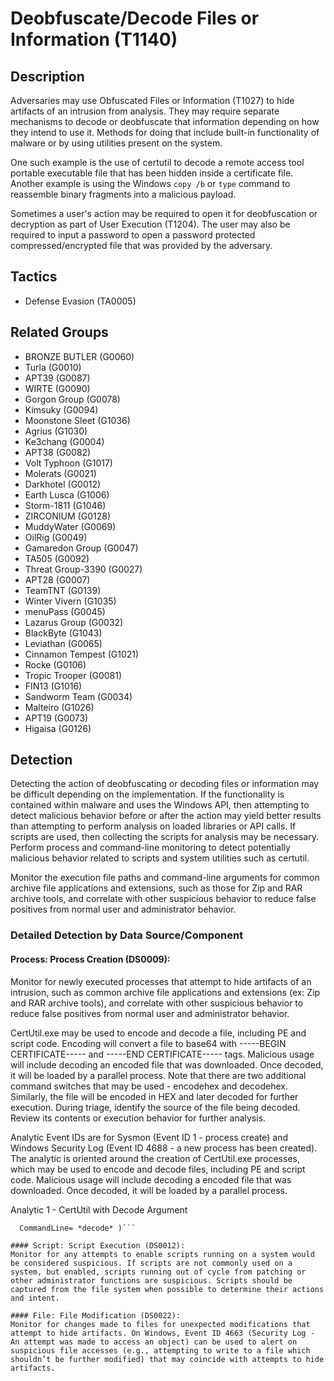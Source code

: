 # Deobfuscate/Decode Files or Information (T1140)

## Description
Adversaries may use Obfuscated Files or Information (T1027) to hide artifacts of an intrusion from analysis. They may require separate mechanisms to decode or deobfuscate that information depending on how they intend to use it. Methods for doing that include built-in functionality of malware or by using utilities present on the system.

One such example is the use of certutil to decode a remote access tool portable executable file that has been hidden inside a certificate file. Another example is using the Windows ```copy /b``` or ```type``` command to reassemble binary fragments into a malicious payload.

Sometimes a user's action may be required to open it for deobfuscation or decryption as part of User Execution (T1204). The user may also be required to input a password to open a password protected compressed/encrypted file that was provided by the adversary.

## Tactics
- Defense Evasion (TA0005)

## Related Groups
- BRONZE BUTLER (G0060)
- Turla (G0010)
- APT39 (G0087)
- WIRTE (G0090)
- Gorgon Group (G0078)
- Kimsuky (G0094)
- Moonstone Sleet (G1036)
- Agrius (G1030)
- Ke3chang (G0004)
- APT38 (G0082)
- Volt Typhoon (G1017)
- Molerats (G0021)
- Darkhotel (G0012)
- Earth Lusca (G1006)
- Storm-1811 (G1046)
- ZIRCONIUM (G0128)
- MuddyWater (G0069)
- OilRig (G0049)
- Gamaredon Group (G0047)
- TA505 (G0092)
- Threat Group-3390 (G0027)
- APT28 (G0007)
- TeamTNT (G0139)
- Winter Vivern (G1035)
- menuPass (G0045)
- Lazarus Group (G0032)
- BlackByte (G1043)
- Leviathan (G0065)
- Cinnamon Tempest (G1021)
- Rocke (G0106)
- Tropic Trooper (G0081)
- FIN13 (G1016)
- Sandworm Team (G0034)
- Malteiro (G1026)
- APT19 (G0073)
- Higaisa (G0126)

## Detection
Detecting the action of deobfuscating or decoding files or information may be difficult depending on the implementation. If the functionality is contained within malware and uses the Windows API, then attempting to detect malicious behavior before or after the action may yield better results than attempting to perform analysis on loaded libraries or API calls. If scripts are used, then collecting the scripts for analysis may be necessary. Perform process and command-line monitoring to detect potentially malicious behavior related to scripts and system utilities such as certutil.

Monitor the execution file paths and command-line arguments for common archive file applications and extensions, such as those for Zip and RAR archive tools, and correlate with other suspicious behavior to reduce false positives from normal user and administrator behavior.

### Detailed Detection by Data Source/Component
#### Process: Process Creation (DS0009): 
Monitor for newly executed processes that attempt to hide artifacts of an intrusion, such as common archive file applications and extensions (ex: Zip and RAR archive tools), and correlate with other suspicious behavior to reduce false positives from normal user and administrator behavior.

CertUtil.exe may be used to encode and decode a file, including PE and script code. Encoding will convert a file to base64 with -----BEGIN CERTIFICATE----- and -----END CERTIFICATE----- tags. Malicious usage will include decoding an encoded file that was downloaded. Once decoded, it will be loaded by a parallel process. Note that there are two additional command switches that may be used - encodehex and decodehex. Similarly, the file will be encoded in HEX and later decoded for further execution. During triage, identify the source of the file being decoded. Review its contents or execution behavior for further analysis.

Analytic Event IDs are for Sysmon (Event ID 1 - process create) and Windows Security Log (Event ID 4688 - a new process has been created). The analytic is oriented around the creation of CertUtil.exe processes, which may be used to encode and decode files, including PE and script code. Malicious usage will include decoding a encoded file that was downloaded. Once decoded, it will be loaded by a parallel process.

Analytic 1 - CertUtil with Decode Argument

```  (source="*WinEventLog:Microsoft-Windows-Sysmon/Operational" EventCode="1") OR (source="*WinEventLog:Security" EventCode="4688") Image=”C:\Windows\System32\certutil.exe” AND
  CommandLine= *decode* )```

#### Script: Script Execution (DS0012): 
Monitor for any attempts to enable scripts running on a system would be considered suspicious. If scripts are not commonly used on a system, but enabled, scripts running out of cycle from patching or other administrator functions are suspicious. Scripts should be captured from the file system when possible to determine their actions and intent. 

#### File: File Modification (DS0022): 
Monitor for changes made to files for unexpected modifications that attempt to hide artifacts. On Windows, Event ID 4663 (Security Log - An attempt was made to access an object) can be used to alert on suspicious file accesses (e.g., attempting to write to a file which shouldn’t be further modified) that may coincide with attempts to hide artifacts. 

